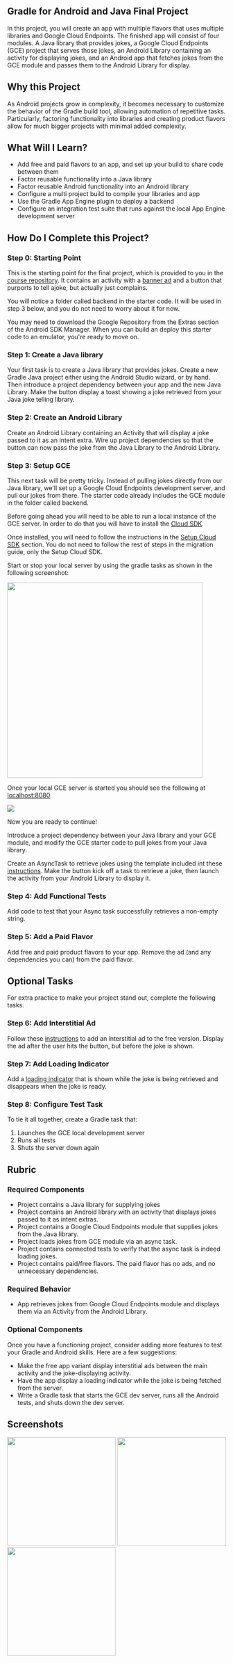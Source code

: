 ## Gradle for Android and Java Final Project

In this project, you will create an app with multiple flavors that uses
multiple libraries and Google Cloud Endpoints. The finished app will consist
of four modules. A Java library that provides jokes, a Google Cloud Endpoints
(GCE) project that serves those jokes, an Android Library containing an
activity for displaying jokes, and an Android app that fetches jokes from the
GCE module and passes them to the Android Library for display.

## Why this Project

As Android projects grow in complexity, it becomes necessary to customize the
behavior of the Gradle build tool, allowing automation of repetitive tasks.
Particularly, factoring functionality into libraries and creating product
flavors allow for much bigger projects with minimal added complexity.

## What Will I Learn?

* Add free and paid flavors to an app, and set up your build to share code between them
* Factor reusable functionality into a Java library
* Factor reusable Android functionality into an Android library
* Configure a multi project build to compile your libraries and app
* Use the Gradle App Engine plugin to deploy a backend
* Configure an integration test suite that runs against the local App Engine development server

## How Do I Complete this Project?

### Step 0: Starting Point

This is the starting point for the final project, which is provided to you in
the [course repository](https://github.com/udacity/ud867/tree/master/FinalProject). 
It contains an activity with a [banner ad](https://developers.google.com/mobile-ads-sdk/docs/admob/android/quick-start) 
and a button that purports to tell ajoke, but actually just complains. 

You will notice a folder called backend in the starter code. It will be used in 
step 3 below, and you do not need to worry about it for now.

You may need to download the Google Repository from the Extras section of the
Android SDK Manager. When you can build an deploy this starter code to an emulator, 
you're ready to move on.

### Step 1: Create a Java library

Your first task is to create a Java library that provides jokes. Create a new
Gradle Java project either using the Android Studio wizard, or by hand. Then
introduce a project dependency between your app and the new Java Library. 
Make the button display a toast showing a joke retrieved from your Java joke
telling library.

### Step 2: Create an Android Library

Create an Android Library containing an Activity that will display a joke
passed to it as an intent extra. Wire up project dependencies so that the
button can now pass the joke from the Java Library to the Android Library.

### Step 3: Setup GCE

This next task will be pretty tricky. Instead of pulling jokes directly from
our Java library, we'll set up a Google Cloud Endpoints development server,
and pull our jokes from there. The starter code already includes the GCE module 
in the folder called backend.

Before going ahead you will need to be able to run a local instance of the GCE 
server. In order to do that you will have to install the [Cloud SDK](https://cloud.google.com/sdk/docs/).

Once installed, you will need to follow the instructions in the 
[Setup Cloud SDK](https://cloud.google.com/endpoints/docs/frameworks/java/migrating-android) section. 
You do not need to follow the rest of steps in the migration guide, only the Setup Cloud SDK.

Start or stop your local server by using the gradle tasks as shown in the following screenshot:

<img src="GCE-server-gradle-tasks.png" height="450">

Once your local GCE server is started you should see the following at [localhost:8080](http://localhost:8080)

<img src="https://raw.githubusercontent.com/GoogleCloudPlatform/gradle-appengine-templates/77e9910911d5412e5efede5fa681ec105a0f02ad/doc/img/devappserver-endpoints.png">

Now you are ready to continue! 

Introduce a project dependency between your Java library and your GCE module, and modify 
the GCE starter code to pull jokes from your Java library. 

Create an AsyncTask to retrieve jokes using the template included int these 
[instructions](https://github.com/GoogleCloudPlatform/gradle-appengine-templates/tree/77e9910911d5412e5efede5fa681ec105a0f02ad/HelloEndpoints#2-connecting-your-android-app-to-the-backend). 
Make the button kick off a task to retrieve a joke, then launch the activity from your 
Android Library to display it.


### Step 4: Add Functional Tests

Add code to test that your Async task successfully retrieves a non-empty string. 

### Step 5: Add a Paid Flavor

Add free and paid product flavors to your app. Remove the ad (and any dependencies you can) from the paid flavor.

## Optional Tasks

For extra practice to make your project stand out, complete the following tasks.

### Step 6: Add Interstitial Ad

Follow these [instructions](https://developers.google.com/mobile-ads-sdk/docs/admob/android/interstitial) 
to add an interstitial ad to the free version. Display the ad after the user hits the 
button, but before the joke is shown.

### Step 7: Add Loading Indicator

Add a [loading indicator](http://www.tutorialspoint.com/android/android_loading_spinner.htm) 
that is shown while the joke is being retrieved and disappears when the joke is ready.

### Step 8: Configure Test Task

To tie it all together, create a Gradle task that:
1. Launches the GCE local development server
2. Runs all tests
3. Shuts the server down again

## Rubric

### Required Components

* Project contains a Java library for supplying jokes
* Project contains an Android library with an activity that displays jokes passed to it as intent extras.
* Project contains a Google Cloud Endpoints module that supplies jokes from the Java library. 
* Project loads jokes from GCE module via an async task.
* Project contains connected tests to verify that the async task is indeed loading jokes.
* Project contains paid/free flavors. The paid flavor has no ads, and no unnecessary dependencies.

### Required Behavior

* App retrieves jokes from Google Cloud Endpoints module and displays them via an Activity from the Android Library.

### Optional Components

Once you have a functioning project, consider adding more features to test your Gradle and Android skills. Here are a few suggestions:

* Make the free app variant display interstitial ads between the main activity and the joke-displaying activity.
* Have the app display a loading indicator while the joke is being fetched from the server.
* Write a Gradle task that starts the GCE dev server, runs all the Android tests, and shuts down the dev server.

## Screenshots
<img src="/screenshots/initial_screen.png" width="250"/> <img src="/screenshots/test_add_screen.png" width="250"/> 
<img src="/screenshots/joke_screen.png" width="250"/> 
 
